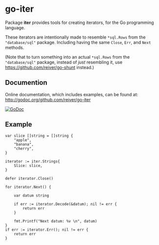 # go-iter

Package **iter** provides tools for creating iterators, for the Go programming language.

These iterators are intentionally made to resemble `*sql.Rows` from the `"database/sql"` package.
Including having the same `Close`, `Err`, and `Next` methods.

(Note that to turn something into an actual `*sql.Rows` from the `"database/sql"` package,
instead of _just_ resembling it, use https://github.com/reiver/go-shunt instead.)


## Documention

Online documentation, which includes examples, can be found at: http://godoc.org/github.com/reiver/go-iter

[![GoDoc](https://godoc.org/github.com/reiver/go-iter?status.svg)](https://godoc.org/github.com/reiver/go-iter)


## Example

```
var slice []string = []string {
	"apple",
	"banana",
	"cherry",
}

iterator := iter.Strings{
	Slice: slice,
}

defer iterator.Close()

for iterator.Next() {

	var datum string

	if err := iterator.Decode(&datum); nil != err {
		return err
	}

	fmt.Printf("Next datum: %v \n", datum)
}
if err := iterator.Err(); nil != err {
	return err
}
```
